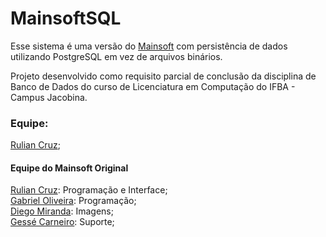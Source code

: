 # MainsoftSQL

Esse sistema é uma versão do <a href="https://github.com/ruliancruz/mainsoft">Mainsoft</a> com persistência de dados utilizando PostgreSQL em vez de arquivos binários.

Projeto desenvolvido como requisito parcial de conclusão da disciplina de Banco de Dados do curso de Licenciatura em Computação do IFBA - Campus Jacobina.

### Equipe:
<a href="https://github.com/ruliancruz">Rulian Cruz</a>;


#### Equipe do Mainsoft Original
<a href="https://github.com/ruliancruz">Rulian Cruz</a>: Programação e Interface;
<br><a href="https://github.com/gacav-lab">Gabriel Oliveira</a>: Programação;
<br><a href="https://github.com/devdiegomiranda">Diego Miranda</a>: Imagens;
<br><a href="https://github.com/gessecarneiro">Gessé Carneiro</a>: Suporte;
